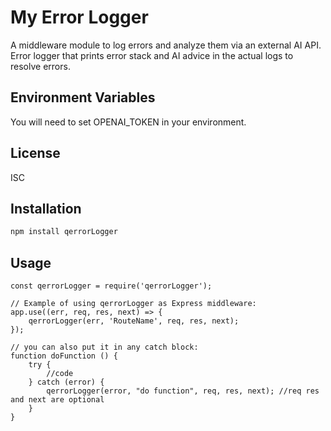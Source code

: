 # My Error Logger

A middleware module to log errors and analyze them via an external AI API. 
Error logger that prints error stack and AI advice in the actual logs
to resolve errors.

## Environment Variables

You will need to set OPENAI_TOKEN in your environment.

## License

ISC

## Installation

```bash
npm install qerrorLogger
```

## Usage

```
const qerrorLogger = require('qerrorLogger');

// Example of using qerrorLogger as Express middleware:
app.use((err, req, res, next) => {
	qerrorLogger(err, 'RouteName', req, res, next);
});

// you can also put it in any catch block:
function doFunction () {
	try {
		//code
	} catch (error) {
		qerrorLogger(error, "do function", req, res, next); //req res and next are optional
	}
}
```


